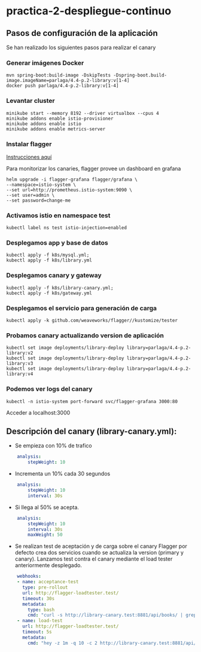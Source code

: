 # practica-2-despliegue-continuo

## Pasos de configuración de la aplicación 

Se han realizado los siguientes pasos para realizar el canary
### Generar imágenes Docker
```
mvn spring-boot:build-image -DskipTests -Dspring-boot.build-image.imageName=parlaga/4.4-p.2-library:v[1-4]
docker push parlaga/4.4-p.2-library:v[1-4]
```

### Levantar cluster
```
minikube start --memory 8192 --driver virtualbox --cpus 4
minikube addons enable istio-provisioner
minikube addons enable istio
minikube addons enable metrics-server
```
### Instalar flagger
[Instrucciones aquí](https://docs.flagger.app/install/flagger-install-on-kubernetes)

Para monitorizar los canaries, flagger provee un dashboard en grafana
```
helm upgrade -i flagger-grafana flagger/grafana \
--namespace=istio-system \
--set url=http://prometheus.istio-system:9090 \
--set user=admin \
--set password=change-me
```


### Activamos istio en namespace test
```
kubectl label ns test istio-injection=enabled
```

### Desplegamos app y base de datos
```
kubectl apply -f k8s/mysql.yml;
kubectl apply -f k8s/library.yml
```

### Desplegamos canary y gateway 
```
kubectl apply -f k8s/library-canary.yml;
kubectl apply -f k8s/gateway.yml
```

### Desplegamos el servicio para generación de carga
```
kubectl apply -k github.com/weaveworks/flagger//kustomize/tester
```
### Probamos canary actualizando version de aplicación
```
kubectl set image deployments/library-deploy library=parlaga/4.4-p.2-library:v2
kubectl set image deployments/library-deploy library=parlaga/4.4-p.2-library:v3
kubectl set image deployments/library-deploy library=parlaga/4.4-p.2-library:v4
```

### Podemos ver logs del canary
```
kubectl -n istio-system port-forward svc/flagger-grafana 3000:80
```

Acceder a localhost:3000

## Descripción del canary (library-canary.yml):
- Se empieza con 10% de trafico
```yaml
    analysis:
        stepWeight: 10
```

- Incrementa un 10% cada 30 segundos
```yaml
    analysis:
        stepWeight: 10
        interval: 30s
```

- Si llega al 50% se acepta.
```yaml
    analysis:
        stepWeight: 10
        interval: 30s
        maxWeight: 50
```

- Se realizan test de aceptación y de carga sobre el canary
Flagger por defecto crea dos servicios cuando se actualiza la version (primary y canary).
Lanzamos test contra el canary mediante el load tester anteriormente desplegado. 
```yaml
    webhooks:
    - name: acceptance-test
      type: pre-rollout
      url: http://flagger-loadtester.test/
      timeout: 30s
      metadata:
        type: bash
        cmd: "curl -s http://library-canary.test:8881/api/books/ | grep title"
    - name: load-test
      url: http://flagger-loadtester.test/
      timeout: 5s
      metadata:
        cmd: "hey -z 1m -q 10 -c 2 http://library-canary.test:8881/api/books/"
```